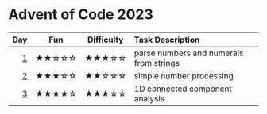 # Advent of Code 2023

| Day      | Fun   | Difficulty | Task Description
| -------: | :---: | :--------: | :---------------
|  [1](01) | ★★☆☆☆ | ★★★☆☆      | parse numbers and numerals from strings
|  [2](02) | ★★★☆☆ | ★★☆☆☆      | simple number processing
|  [3](03) | ★★★★☆ | ★★★☆☆      | 1D connected component analysis
